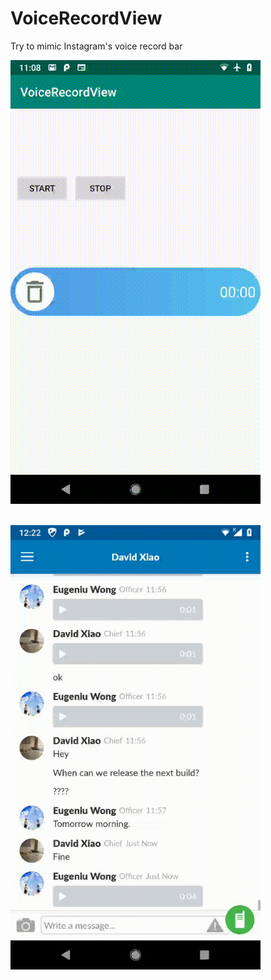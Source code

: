 # VoiceRecordView

Try to mimic Instagram's voice record bar 

![](device20190313110847.gif)

<br>
<img width="400" src="https://raw.githubusercontent.com/dxtucson/VoiceRecordView/master/use_example.gif" >
<br>
